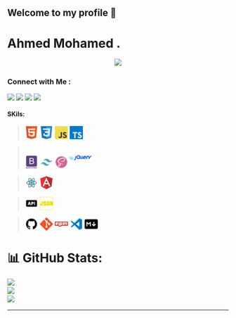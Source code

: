 ## Welcome to my profile 👋

# Ahmed Mohamed .

<p align="center">
  <a href="https://github.com/DenverCoder1/readme-typing-svg"><img src="https://readme-typing-svg.herokuapp.com/?lines=Front-end%20developer;Always%20learning;Always%20Search&font=Fira%20Code&center=true&width=440&height=45&color=238636&vCenter=true&size=22"></a>
  
</p>


### Connect with Me :

<a href="mailto:ahmedmohamedprofile@gmail.com" target="_blank"><img src="https://img.shields.io/badge/-Ahmed%20Mohamed-0077B5?style=for-the-badge&logo=Gmail&logoColor=red"/></a>  <a href="https://www.linkedin.com/in/ahmed-mohamed-ag/" target="_blank"><img src="https://img.shields.io/badge/-Ahmed%20Mohamed-0077B5?style=for-the-badge&logo=Linkedin&logoColor=white"/></a>   <a href="https://wa.me/201151101537" target="_blank"><img src="https://img.shields.io/badge/-Ahmed%20Mohamed-238636?style=for-the-badge&logo=Whatsapp&logoColor=white"/></a>  <a href="https://www.youtube.com/channel/UCMRvoTYVX93KCq3xZcPcDqA" target="_blank"><img src="https://img.shields.io/badge/-Ahmed%20Mohamed-red?style=for-the-badge&logo=Youtube&logoColor=white"/></a>

#### SKils:

> <img src = 'https://github.com/ahmedmohamedag/ahmedmohamedag/blob/main/image/html.svg' style='margin: 10' width='30'/>  <img src = 'https://github.com/ahmedmohamedag/ahmedmohamedag/blob/main/image/css.svg' width='30'/>  <img src = 'https://github.com/ahmedmohamedag/ahmedmohamedag/blob/main/image/js.svg' width='30'/> <img src = 'https://github.com/ahmedmohamedag/ahmedmohamedag/blob/main/image/typescript.svg' width='30'/>

> <img src = 'https://github.com/ahmedmohamedag/ahmedmohamedag/blob/main/image/bootstrap.svg' width='30'/>  <img src = 'https://github.com/ahmedmohamedag/ahmedmohamedag/blob/main/image/tailwind.svg' width='30'/>  <img src = 'https://github.com/ahmedmohamedag/ahmedmohamedag/blob/main/image/scss2-svgrepo-com.svg' width='30'/>  <img src = 'https://github.com/ahmedmohamedag/ahmedmohamedag/blob/main/image/jquery.svg' width='50'/>

> <img src = 'https://github.com/ahmedmohamedag/ahmedmohamedag/blob/main/image/react.svg' width='30'/> <img src = 'https://github.com/ahmedmohamedag/ahmedmohamedag/blob/main/image/angular-icon-svgrepo-com.svg' width='30'/>

> <img src = 'https://github.com/ahmedmohamedag/ahmedmohamedag/blob/main/image/api-svgrepo-com.svg' width='30'/>  <img src = 'https://github.com/ahmedmohamedag/ahmedmohamedag/blob/main/image/json-svgrepo-com.svg' width='30'/>

> <img src = 'https://github.com/ahmedmohamedag/ahmedmohamedag/blob/main/image/github-svgrepo-com.svg' width='30'/>  <img src = 'https://github.com/ahmedmohamedag/ahmedmohamedag/blob/main/image/git.svg' width='30'/> <img src = 'https://github.com/ahmedmohamedag/ahmedmohamedag/blob/main/image/npm-svgrepo-com.svg' width='30'/> <img src = 'https://github.com/ahmedmohamedag/ahmedmohamedag/blob/main/image/vscode2-svgrepo-com.svg' width='30'/>  <img src = 'https://github.com/ahmedmohamedag/ahmedmohamedag/blob/main/image/markdown-svgrepo-com.svg' width='30'/> 

 
# 📊 GitHub Stats:
![](https://github-readme-stats.vercel.app/api?username=ahmedmohamedag&theme=dark&hide_border=false&include_all_commits=true&count_private=false)<br/>
![](https://github-readme-streak-stats.herokuapp.com/?user=ahmedmohamedag&theme=dark&hide_border=false)<br/>
![](https://github-readme-stats.vercel.app/api/top-langs/?username=ahmedmohamedag&theme=dark&hide_border=false&include_all_commits=true&count_private=false&layout=compact)

---










